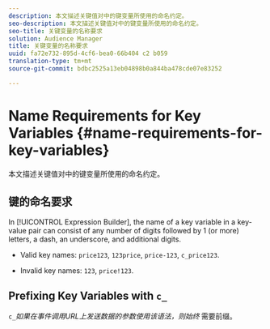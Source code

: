 ```yaml
---
description: 本文描述关键值对中的键变量所使用的命名约定。
seo-description: 本文描述关键值对中的键变量所使用的命名约定。
seo-title: 关键变量的名称要求
solution: Audience Manager
title: 关键变量的名称要求
uuid: fa72e732-895d-4cf6-bea0-66b404 c2 b059
translation-type: tm+mt
source-git-commit: bdbc2525a13eb04898b0a844ba478cde07e83252

---
```



# Name Requirements for Key Variables {#name-requirements-for-key-variables}

本文描述关键值对中的键变量所使用的命名约定。

## 键的命名要求

<!-- c_tb_key_name_requirements.xml -->

In [!UICONTROL Expression Builder], the name of a key variable in a key-value pair can consist of any number of digits followed by 1 (or more) letters, a dash, an underscore, and additional digits.

* Valid key names: `price123`, `123price`, `price-123`, `c_price123`.

* Invalid key names: `123`, `price!123`.

## Prefixing Key Variables with `c_`

`c_`*如果在事件调用URL上发送数据的参数使用该语法，则始终* 需要前缀。